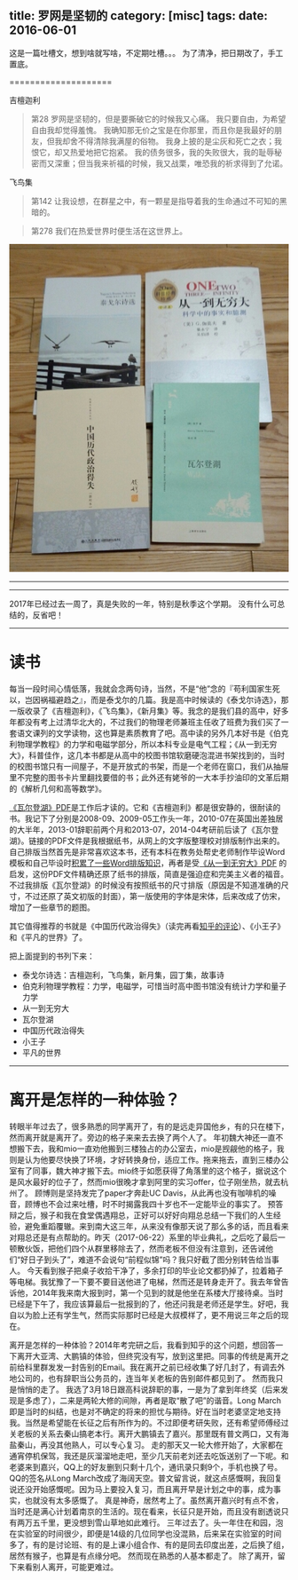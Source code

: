 title: 罗网是坚韧的
category: [misc]
tags: 
date: 2016-06-01
---

这是一篇吐槽文，想到啥就写啥，不定期吐槽。。。
为了清净，把日期改了，手工置底。

====================

<!--more-->

吉檀迦利
> 第28
> 罗网是坚韧的，但是要撕破它的时候我又心痛。
> 我只要自由，为希望自由我却觉得羞愧。
> 我确知那无价之宝是在你那里，而且你是我最好的朋友，但我却舍不得清除我满屋的俗物。
> 我身上披的是尘灰和死亡之衣；我恨它，却又热爱地把它抱紧。
> 我的债务很多，我的失败很大，我的耻辱秘密而又深重；但当我来祈福的时候，我又战栗，唯恐我的祈求得到了允诺。



飞鸟集
> 第142
> 让我设想，在群星之中，有一颗星是指导着我的生命通过不可知的黑暗的。

> 第278
> 我们在热爱世界时便生活在这世界上。

![](/img/4books_IMG_20150328_201923.jpg)

-----

-----

2017年已经过去一周了，真是失败的一年，特别是秋季这个学期。
没有什么可总结的，反省吧！

-----

# 读书
每当一段时间心情低落，我就会念两句诗，当然，不是“他”念的『苟利国家生死以，岂因祸福避趋之』，而是泰戈尔的几篇。我是高中时候读的《泰戈尔诗选》，那一版收录了《吉檀迦利》，《飞鸟集》，《新月集》等。我念的是我们县的高中，好多年都没有考上过清华北大的，不过我们的物理老师兼班主任收了班费为我们买了一套语文课列的文学读物，这也算是素质教育了吧。高中读的另外几本好书是《伯克利物理学教程》的力学和电磁学部分，所以本科专业是电气工程；《从一到无穷大》，科普佳作，这几本书都是从高中的校图书馆软磨硬泡混进书架找到的，当时的校图书馆只有一间屋子，不是开放式的书架，而是一个老师在窗口，我们从抽屉里不完整的图书卡片里翻找要借的书；此外还有姥爷的一大本手抄油印的文革后期的《解析几何和高等数学》。

[《瓦尔登湖》PDF](/doc/walden.pdf)是工作后才读的。它和《吉檀迦利》都是很安静的，很耐读的书。我记下了分别是2008-09、2009-05工作头一年，2010-07在英国出差独居的大半年，2013-01辞职前两个月和2013-07，2014-04考研前后读了《瓦尔登湖》。链接的PDF文件是我根据纸书，从网上的文字版整理校对排版制作出来的。自己排版当然首先是非常喜欢这本书，还有本科在教务处帮史老师制作毕设Word模板和自己毕设时[积累了一些Word排版知识](https://wenku.baidu.com/view/a668646a1eb91a37f1115c35.html)，再者是受[《从一到无穷大》PDF](http://www.sendsms.cn/box/dl/_25B6_25B9_25B0_25EA_25B6_25C1_25CA_25E9/_25BF_25C6_25C6_25D5/_25A1_25B6_25B4_25D3_25D2_25BB_25B5_25BD_25CE_25DE_25C7_25EE_25B4_25F3_25A1_25B7.pdf) 的启发，这份PDF文件精确还原了纸书的排版，简直是强迫症和完美主义者的福音。不过我排版《瓦尔登湖》的时候没有按照纸书的尺寸排版（原因是不知道准确的尺寸，不过还原了英文初版的封面），第一版使用的字体是宋体，后来改成了仿宋，增加了一些章节的题图。

其它值得推荐的书就是《中国历代政治得失》（读完再看[知乎的评论](https://www.zhihu.com/question/20568811)）、《小王子》和《平凡的世界》了。

把上面提到的书列下来：
+ 泰戈尔诗选：吉檀迦利，飞鸟集，新月集，园丁集，故事诗
+ 伯克利物理学教程：力学，电磁学，可惜当时高中图书馆没有统计力学和量子力学
+ 从一到无穷大
+ 瓦尔登湖
+ 中国历代政治得失
+ 小王子
+ 平凡的世界

-----

# 离开是怎样的一种体验？
转眼半年过去了，很多熟悉的同学离开了，有的是远走异国他乡，有的只在楼下，然而离开就是离开了。旁边的格子来来去去换了两个人了。
年初魏大神还一直不想搬下去，我和mio一直劝他搬到三楼独占的办公室去，mio是觊觎他的格子，我则是认为他要尽快换了环境，才好转换身份，适应工作。拖来拖去，直到三楼办公室有了同事，魏大神才搬下去。mio终于如愿获得了角落里的这个格子，据说这个是风水最好的位子了，然而mio很晚才拿到阿里的实习offer，位子刚坐热，就去杭州了。
顾博则是坚持发完了paper才奔赴UC Davis，从此再也没有咖啡机的噪音，顾博也不会过来吐槽，时不时揭露我四十岁也不一定能毕业的事实了。
预答辩之后，猴子和我在食堂偶遇翔总，正好可以好好向翔总总结一下我们的人生经验，避免重蹈覆辙。来到南大这三年，从来没有像那天说了那么多的话，而且看来对翔总还是有点帮助的。昨天（2017-06-22）系里的毕业典礼，之后吃了最后一顿散伙饭，把他们四个从群里移除去了，然而老板不但没有注意到，还告诫他们“好日子到头了”，难道不会说句“前程似锦”吗？我只好截了图分别转告给当事人。
今天看到猴子把桌子收拾干净了，多余打印的毕业论文都扔掉了，拉着箱子等电梯。我犹豫了一下要不要目送他进了电梯，然而还是转身走开了。我去年曾告诉他，2014年我来南大报到时，第一个见到的就是他坐在系楼大厅接待桌。当时已经是下午了，我应该算最后一批报到的了，他还问我是老师还是学生。好吧，我自以为脸上还有学生气，然而实际那时已经是大叔模样了，更不用说三年之后的现在。

离开是怎样的一种体验？2014年考完研之后，我看到知乎的这个问题，想回答一下离开大亚湾、大鹏镇的体验，但终究没有写，放到这里把。同事的传统是离开之前给科里群发发一封告别的Email。我在离开之前已经收集了好几封了，有调去外地公司的，也有辞职当公务员的，连当年关老板的告别邮件都见到了。
然而我只是悄悄的走了。
我选了3月18日跟高科说辞职的事，一是为了拿到年终奖（后来发现是多虑了），二来是两轮大修的间隙，再者是取“散了吧”的谐音。Long March即是当时的纠结，也是对不确定的将来的担忧与期待。好在当时老婆坚定地支持我。当然是希望能在长征之后有所作为的。不过即便考研失败，还有希望师傅经过关老板的关系去秦山搞老本行。离开大鹏镇去了嘉兴。那里既有普文两口，又有海盐秦山，再没其他熟人，可以专心复习。
走的那天又一轮大修开始了，大家都在通宵停机保驾，我还是灰溜溜地走吧，至少几天前老刘还去吃饭送别了一下呢。和老婆来到嘉兴，QQ上的好友删到只剩十几个，通讯录只剩9个，手机也换了号。QQ的签名从Long March改成了海阔天空。普文留言说，就这点感慨啊，我回复说还没开始感慨呢。因为马上要投入复习，而且离开早是计划之中的事，成为事实，也就没有太多感慨了。
真是神奇，居然考上了。虽然离开嘉兴时有点不舍，当时还是满心计划着南京的生活的。现在看来，长征只是开始，而且没有剧透说只有两万五千里，更没想到雪山草地如此难行。
三年过去了。头一年住在和园，泡在实验室的时间很少，即便是14级的几位同学也没混熟，后来呆在实验室的时间多了，有的是讨论班、有的是上课小组合作、有的是同去印度出差，之后换了组，居然有猴子，也算是有点缘分吧。
然而现在熟悉的人基本都走了。
除了离开，留下来看别人离开，可能更难过。